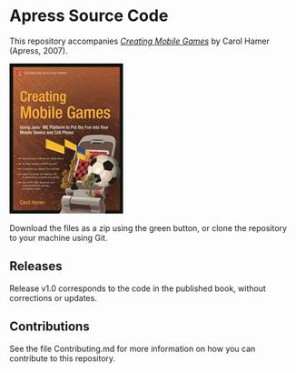 # Apress Source Code

This repository accompanies [*Creating Mobile Games*](http://www.apress.com/9781590598801) by Carol Hamer (Apress, 2007).

![Cover image](9781590598801.jpg)

Download the files as a zip using the green button, or clone the repository to your machine using Git.

## Releases

Release v1.0 corresponds to the code in the published book, without corrections or updates.

## Contributions

See the file Contributing.md for more information on how you can contribute to this repository.
